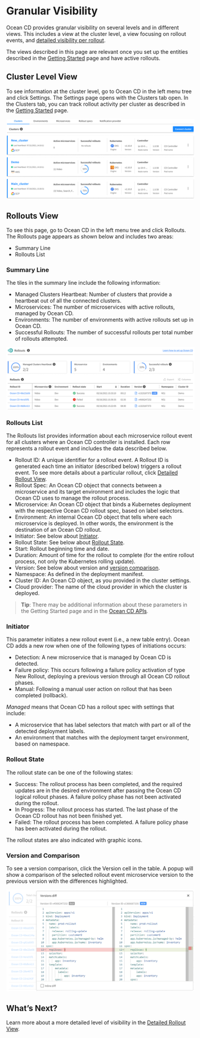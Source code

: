 <meta name="robots" content="noindex">

# Granular Visibility

Ocean CD provides granular visibility on several levels and in different views. This includes a view at the cluster level, a view focusing on rollout events, and [detailed visibility per rollout](ocean-cd/features/granular-visibility/detailed-rollout-view).

The views described in this page are relevant once you set up the entities described in the [Getting Started](ocean-cd/getting-started/) page and have active rollouts.

## Cluster Level View

To see information at the cluster level, go to Ocean CD in the left menu tree and click Settings. The Settings page opens with the Clusters tab open. In the Clusters tab, you can track rollout activity per cluster as described in the [Getting Started](ocean-cd/getting-started) page.

<img src="/ocean-cd/_media/features-granular-visibility-01.png" />

## Rollouts View

To see this page, go to Ocean CD in the left menu tree and click Rollouts. The Rollouts page appears as shown below and includes two areas:
- Summary Line
- Rollouts List

### Summary Line

The tiles in the summary line include the following information:
- Managed Clusters Heartbeat: Number of clusters that provide a heartbeat out of all the connected clusters.
- Microservices: The number of microservices with active rollouts, managed by Ocean CD.
- Environments: The number of environments with active rollouts set up in Ocean CD.
- Successful Rollouts: The number of successful rollouts per total number of rollouts attempted.

<img src="/ocean-cd/_media/features-granular-visibility-02.png" />

### Rollouts List

The Rollouts list provides information about each microservice rollout event for all clusters where an Ocean CD controller is installed. Each row represents a rollout event and includes the data described below.

- Rollout ID: A unique identifier for a rollout event. A Rollout ID is generated each time an initiator (described below) triggers a rollout event. To see more details about a particular rollout, click [Detailed Rollout View](ocean-cd/features/granular-visibility/detailed-rollout-view).
- Rollout Spec: An Ocean CD object that connects between a microservice and its target environment and includes the logic that Ocean CD uses to manage the rollout process.
- Microservice: An Ocean CD object that binds a Kubernetes deployment with the respective Ocean CD rollout spec, based on label selectors.
- Environment: An internal Ocean CD object that tells where each microservice is deployed. In other words, the environment is the destination of an Ocean CD rollout.
- Initiator: See below about [Initiator](ocean-cd/features/granular-visibility/?id=initiator).
- Rollout State: See below about [Rollout State](ocean-cd/features/granular-visibility/?id=rollout-state).
- Start: Rollout beginning time and date.
- Duration: Amount of time for the rollout to complete (for the entire rollout process, not only the Kubernetes rolling update).
- Version: See below about version and [version comparison](ocean-cd/features/granular-visibility/?id=version-and-comparison).
- Namespace: As defined in the deployment manifest.
- Cluster ID: An Ocean CD object, as you provided in the cluster settings.
- Cloud provider: The name of the cloud provider in which the cluster is deployed.

> **Tip**: There may be additional information about these parameters in the Getting Started page and in the [Ocean CD APIs](https://docs.spot.io/api/#tag/Ocean-CD).

### Initiator

This parameter initiates a new rollout event (i.e., a new table entry). Ocean CD adds a new row when one of the following types of initiations occurs:
- Detection: A new microservice that is managed by Ocean CD is detected.
- Failure policy: This occurs following a failure policy activation of type New Rollout, deploying a previous version through all Ocean CD rollout phases.
- Manual: Following a manual user action on rollout that has been completed (rollback).

*Managed* means that Ocean CD has a rollout spec with settings that include:
- A microservice that has label selectors that match with part or all of the detected deployment labels.
- An environment that matches with the deployment target environment, based on namespace.

### Rollout State

The rollout state can be one of the following states:
- Success: The rollout process has been completed, and the required updates are in the desired environment after passing the Ocean CD logical rollout phases. A failure policy phase has not been activated during the rollout.
- In Progress: The rollout process has started. The last phase of the Ocean CD rollout has not been finished yet.
- Failed: The rollout process has been completed. A failure policy phase has been activated during the rollout.

The rollout states are also indicated with graphic icons.

### Version and Comparison

To see a version comparison, click the Version cell in the table. A popup will show a comparison of the selected rollout event microservice version to the previous version with the differences highlighted.

<img src="/ocean-cd/_media/features-granular-visibility-03.png" />

## What’s Next?

Learn more about a more detailed level of visibility in the [Detailed Rollout View](ocean-cd/features/granular-visibility/detailed-rollout-view).
